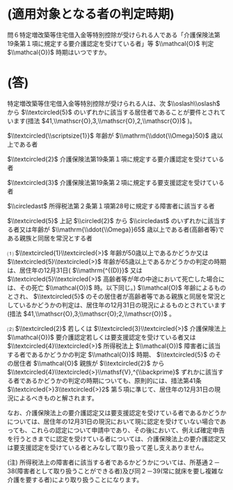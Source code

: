 # (適用対象となる者の判定時期)

問６特定増改築等住宅借入金等特別控除が受けられる人である「介護保険法第19条第１項に規定する要介護認定を受けている者」等 $\\mathcal{O}$ 判定 $\\mathcal{O})$ 時期はいつですか。

# (答)

特定増改築等住宅借入金等特別控除が受けられる人は、次 $\\oslash\\oslash$ から $\\textcircled{5}$ のいずれかに該当する居住者であることが要件とされています(措法 $41,\\mathscr{O},3,\\mathscr{O},2,\\mathscr{O})$ )。

$\\textcircled{\\scriptsize{1}}$ 年齢が $\\mathrm{\\ddot{\\Omega}50}$ 歳以上である者

$\\textcircled{2}$ 介護保険法第19条第１項に規定する要介護認定を受けている者

$\\textcircled{3}$ 介護保険法第19条第２項に規定する要支援認定を受けている者

$\\circledast$ 所得税法第２条第１項第28号に規定する障害者に該当する者

$\\textcircled{5}$ 上記 $\\circled{2}$ から $\\circledast$ のいずれかに該当する者又は年齢が $\\mathrm{\\ddot{\\Omega}}65$ 歳以上である者(高齢者等)である親族と同居を常況とする者

⑴ $\\textcircled{1}\\textcircled{>}$ 年齢が50歳以上であるかどうか又は $\\textcircled{5}\\textcircled{>}$ 年齢が65歳以上であるかどうかの判定の時期は、居住年の12月31日( $\\mathrm{^{(D)}}$ 又は $\\textcircled{5}\\textcircled{>}$ 高齢者等が年の中途において死亡した場合には、その死亡 $\\mathcal{O})$ 時。以下同じ。) $\\mathcal{O}$ 年齢によるものとされ、 $\\textcircled{5}$ のその居住者が高齢者等である親族と同居を常況としているかどうかの判定は、居住年の12月31日の現況によるものとされています(措法 $41,\\mathscr{O},3;\\mathscr{O};2,\\mathscr{O})$ 。

⑵ $\\textcircled{2}$ 若しくは $\\textcircled{3}\\textcircled{>}$ 介護保険法上 $\\mathcal{O})$ 要介護認定若しくは要支援認定を受けている者又は $\\textcircled{4}\\textcircled{>}$ 所得税法上 $\\mathcal{O})$ 障害者に該当する者であるかどうかの判定 $\\mathcal{O})$ 時期、 $\\textcircled{5}$ のその居住者 $\\mathcal{O}$ 親族が $\\textcircled{2}$ から $\\textcircled{4}\\textcircled{>}\\mathsf{V},^{\\backprime}$ ずれかに該当する者であるかどうかの判定の時期についても、原則的には、措法第41条 $\\textcircled{>}3\\textcircled{>}2$ 第５項に準じて、居住年の12月31日の現況によるべきものと解されます。

なお、介護保険法上の要介護認定又は要支援認定を受けている者であるかどうかについては、居住年の12月31日の現況において現に認定を受けていない場合であっても、これらの認定について申請中であり、その後において、例えば確定申告を行うときまでに認定を受けている者については、介護保険法上の要介護認定又は要支援認定を受けている者とみなして取り扱って差し支えありません。

(注) 所得税法上の障害者に該当する者であるかどうかについては、所基通２－38(障害者として取り扱うことができる者)及び同２－39(常に就床を要し複雑な介護を要する者)により取り扱うことになります。